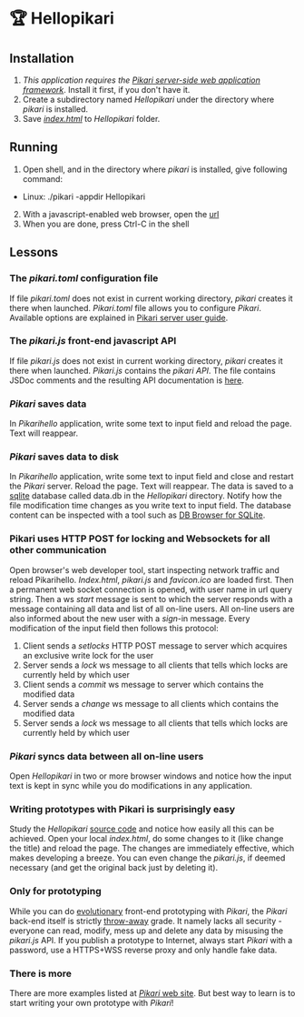 # 🏆 Hellopikari

## Installation
1. *This application requires the [Pikari server-side web application framework](https://github.com/olliNiinivaara/Pikari/)*. Install it first, if you don't have it.
2. Create a subdirectory named *Hellopikari* under the directory where *pikari* is installed.
3. Save *[index.html](https://raw.githubusercontent.com/olliNiinivaara/Hellopikari/master/index.html)* to *Hellopikari* folder.

## Running
1. Open shell, and in the directory where *pikari* is installed, give following command:
- Linux:
  ./pikari -appdir Hellopikari
2. With a javascript-enabled web browser, open the [url](http://127.0.0.1:8080)
3. When you are done, press Ctrl-C in the shell

## Lessons

### The *pikari.toml* configuration file
If file *pikari.toml* does not exist in current working directory, *pikari* creates it there when launched. *Pikari.toml* file allows you to configure *Pikari*. Available options are explained in [Pikari server user guide](https://verkkoyhteys.fi/pikariserver.html).

### The *pikari.js* front-end javascript API
If file *pikari.js* does not exist in current working directory, *pikari* creates it there when launched. *Pikari.js* contains the *pikari API*. The file contains JSDoc comments and the resulting API documentation is [here](https://verkkoyhteys.fi/pikarijs.html).

### *Pikari* saves data
In *Pikarihello* application, write some text to input field and reload the page. Text will reappear.

### *Pikari* saves data to disk
In *Pikarihello* application, write some text to input field and close and restart the *Pikari* server. Reload the page. Text will reappear. The data is saved to a [sqlite](https://www.sqlite.org/) database called data.db in the *Hellopikari* directory. Notify how the file modification time changes as you write text to input field. The database content can be inspected with a tool such as [DB Browser for SQLite](https://sqlitebrowser.org/).

### Pikari uses HTTP POST for locking and Websockets for all other communication
Open browser's web developer tool, start inspecting network traffic and reload Pikarihello. *Index.html*, *pikari.js* and *favicon.ico* are loaded first. Then a permanent web socket connection is opened, with user name in url query string. Then a ws *start* message is sent to which the server responds with a message containing all data and list of all on-line users. All on-line users are also informed about the new user with a *sign*-in message. Every modification of the input field then follows this protocol:
1. Client sends a *setlocks* HTTP POST message to server which acquires an exclusive write lock for the user
2. Server sends a *lock* ws message to all clients that tells which locks are currently held by which user
3. Client sends a *commit* ws message to server which contains the modified data
4. Server sends a *change* ws message to all clients which contains the modified data
5. Server sends a *lock* ws message to all clients that tells which locks are currently held by which user

### *Pikari* syncs data between all on-line users
Open *Hellopikari* in two or more browser windows and notice how the input text is kept in sync while you do modifications in any application.

### Writing prototypes with Pikari is surprisingly easy
Study the *Hellopikari* [source code](https://github.com/olliNiinivaara/Hellopikari/blob/master/index.html) and notice how easily all this can be achieved. Open your local *index.html*, do some changes to it (like change the title) and reload the page. The changes are immediately effective, which makes developing a breeze. You can even change the *pikari.js*, if deemed necessary (and get the original back just by deleting it).

### Only for prototyping
While you can do [evolutionary](https://en.wikipedia.org/wiki/Software_prototyping#Evolutionary_prototyping) front-end prototyping with *Pikari*, the *Pikari* back-end itself is strictly [throw-away](https://en.wikipedia.org/wiki/Software_prototyping#Throwaway_prototyping) grade. It namely lacks all security - everyone can read, modify, mess up and delete any data by misusing the *pikari.js* API. If you publish a prototype to Internet, always start *Pikari* with a password, use a HTTPS+WSS reverse proxy and only handle fake data.

### There is more
There are more examples listed at [*Pikari* web site](https://github.com/olliNiinivaara/Pikari/). But best way to learn is to start writing your own prototype with *Pikari*!